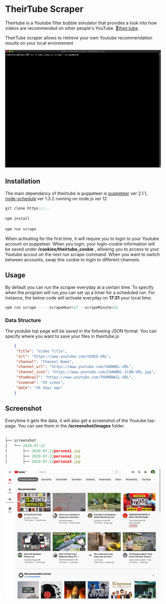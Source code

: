 

# TheirTube Scraper

Theirtube is a Youtube filter bubble simulator that provides a look into how videos are recommended on other people's YouTube.  🔗[their.tube](https://www.their.tube). 

TheirTube scraper allows to retireve your own Youtube recommendation results on your local environment

![Scraper Image](./images/theirtube_backend.gif)


## Installation

The main dependancy of theirtube is puppeteer is [puppeteer](https://github.com/puppeteer/puppeteer) ver 2.1.1,  [node-schedule](https://www.npmjs.com/package/node-schedule) ver 1.3.2 running on node.js ver 12


```javascript
git clone https://...

npm install 

npm run scrape
```
When activating for the first time, it will require you to login to your Youtube account on puppeteer. When you login, your login-cookie information will be saved under __/cookies/theirtube_cookie__ , allowing you to access to your Youtube accout on the next run scrape command. When you want to switch between accounts, swap this cookie to login to different channels.




## Usage

By default you can run the scraper everyday at a certain time. To specify when the program will run,you can set up a timer for a scheduled run. For instance, the below code will activate everyday on __17:31__ your local time.

```javascript
npm run scrape -- --scrapeHour=17 --scrapeMinute=31 
```
### Data Structure

The youtube top page will be saved in the following JSON format. You can specify where you want to save your files in theirtube.js



```json
    {
     "title": "Video Title",
     "url": "https://www.youtube.com/VIDEO-URL",
     "channel": "Channel Name",
     "channel_url": "https://www.youtube.com/CHANNEL-URL",
     "channel_icon": "https://www.youtube.com/CHANNEL-ICON-URL.jpg",
     "thumbnail": "https://www.youtube.com/THUMBNAIL-URL",
     "viewnum": "XX views",
     "date": "XX days ago"
    }
```



## Screenshot

Everytime it gets the data, it will also get a screenshot of the Youtube top-page. You can see them in the __/screenshot/images__ folder.

```javascript
.
├── screenshot
│   └── 2020-07-22
│       ├── 2020-07-22persona1.jpg
│       ├── 2020-07-22persona2.jpg
│       ├── 2020-07-22persona3.jpg

```
![Scraper Image](./images/2020-07-22prepper.jpg)



